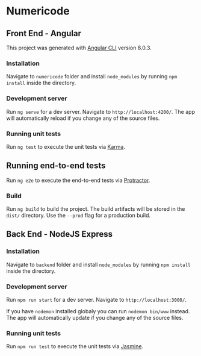 # Numericode

## Front End - Angular

This project was generated with [Angular CLI](https://github.com/angular/angular-cli) version 8.0.3.

### Installation

Navigate to `numericode` folder and install `node_modules` by running `npm install` inside the directory.

### Development server

Run `ng serve` for a dev server. Navigate to `http://localhost:4200/`. The app will automatically reload if you change any of the source files.

### Running unit tests

Run `ng test` to execute the unit tests via [Karma](https://karma-runner.github.io).

## Running end-to-end tests

Run `ng e2e` to execute the end-to-end tests via [Protractor](http://www.protractortest.org/).

### Build

Run `ng build` to build the project. The build artifacts will be stored in the `dist/` directory. Use the `--prod` flag for a production build.

## Back End - NodeJS Express

### Installation

Navigate to `backend` folder and install `node_modules` by running `npm install` inside the directory.

### Development server

Run `npm run start` for a dev server. Navigate to `http://localhost:3000/`. 

If you have `nodemon` installed globaly you can run `nodemon bin/www` instead. The app will automatically update if you change any of the source files.

### Running unit tests

Run `npm run test` to execute the unit tests via [Jasmine](https://jasmine.github.io/).

